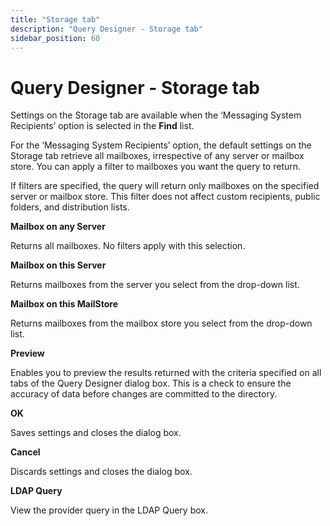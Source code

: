 ```yaml
---
title: "Storage tab"
description: "Query Designer - Storage tab"
sidebar_position: 60
---
```


# Query Designer - Storage tab

Settings on the Storage tab are available when the ‘Messaging System Recipients’ option is selected
in the **Find** list.

For the ‘Messaging System Recipients’ option, the default settings on the Storage tab retrieve all
mailboxes, irrespective of any server or mailbox store. You can apply a filter to mailboxes you want
the query to return.

If filters are specified, the query will return only mailboxes on the specified server or mailbox
store. This filter does not affect custom recipients, public folders, and distribution lists.

**Mailbox on any Server**

Returns all mailboxes. No filters apply with this selection.

**Mailbox on this Server**

Returns mailboxes from the server you select from the drop-down list.

**Mailbox on this MailStore**

Returns mailboxes from the mailbox store you select from the drop-down list.

**Preview**

Enables you to preview the results returned with the criteria specified on all tabs of the Query
Designer dialog box. This is a check to ensure the accuracy of data before changes are committed to
the directory.

**OK**

Saves settings and closes the dialog box.

**Cancel**

Discards settings and closes the dialog box.

**LDAP Query**

View the provider query in the LDAP Query box.

